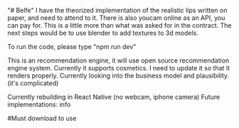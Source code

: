 "# Belfe" 
I have the theorized implementation of the realistic lips written on paper, and need to attend to it.
There is also youcam online as an API, you can pay for. 
This is a little more than what was asked for in the contract.
The next steps would be to use blender to add textures to 3d models.


To run the code, please type "npm run dev"

This is an recommendation engine, it will use open source recommendation engine system.
Currently it supports cosmetics.
I need to update it so that it renders properly.
Currently looking into the business model and plausibility. (it's complicated)

Currently rebuilding in React Native (no webcam, iphone camera)
Future implementations:
info

#Must download to use
